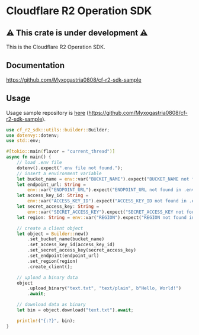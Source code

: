 # Cloudflare R2 Operation SDK

## ⚠ This crate is under development ⚠

This is the Cloudflare R2 Operation SDK.

## Documentation

https://github.com/Myxogastria0808/cf-r2-sdk-sample

## Usage

Usage sample repository is [here](https://github.com/Myxogastria0808/cf-r2-sdk-sample) (https://github.com/Myxogastria0808/cf-r2-sdk-sample).

```rust
use cf_r2_sdk::utils::builder::Builder;
use dotenvy::dotenv;
use std::env;

#[tokio::main(flavor = "current_thread")]
async fn main() {
    // load .env file
    dotenv().expect(".env file not found.");
    // insert a environment variable
    let bucket_name = env::var("BUCKET_NAME").expect("BUCKET_NAME not found in .env file.");
    let endpoint_url: String =
        env::var("ENDPOINT_URL").expect("ENDPOINT_URL not found in .env file.");
    let access_key_id: String =
        env::var("ACCESS_KEY_ID").expect("ACCESS_KEY_ID not found in .env file.");
    let secret_access_key: String =
        env::var("SECRET_ACCESS_KEY").expect("SECRET_ACCESS_KEY not found in .env file.");
    let region: String = env::var("REGION").expect("REGION not found in .env file.");

    // create a client object
    let object = Builder::new()
        .set_bucket_name(bucket_name)
        .set_access_key_id(access_key_id)
        .set_secret_access_key(secret_access_key)
        .set_endpoint(endpoint_url)
        .set_region(region)
        .create_client();

    // upload a binary data
    object
        .upload_binary("text.txt", "text/plain", b"Hello, World!")
        .await;

    // download data as binary
    let bin = object.download("text.txt").await;

    println!("{:?}", bin);
}
```
